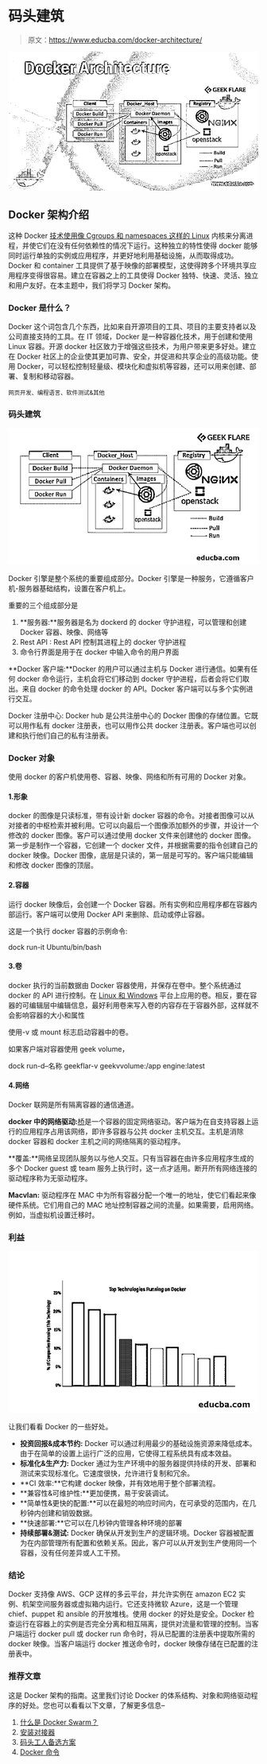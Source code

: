 # 码头建筑

> 原文：<https://www.educba.com/docker-architecture/>

![Docker Architecture](img/0abeeae15769f38b030a98f2782bc1d4.png)



## Docker 架构介绍

这种 Docker [技术使用像 Cgroups 和 namespaces 这样的 Linux](https://www.educba.com/what-is-linux/) 内核来分离进程，并使它们在没有任何依赖性的情况下运行。这种独立的特性使得 docker 能够同时运行单独的实例或应用程序，并更好地利用基础设施，从而取得成功。Docker 和 container 工具提供了基于映像的部署模型，这使得跨多个环境共享应用程序变得很容易。建立在容器之上的工具使得 Docker 独特、快速、灵活、独立和用户友好。在本主题中，我们将学习 Docker 架构。

### Docker 是什么？

Docker 这个词包含几个东西，比如来自开源项目的工具、项目的主要支持者以及公司直接支持的工具。在 IT 领域，Docker 是一种容器化技术，用于创建和使用 Linux 容器。开源 docker 社区致力于增强这些技术，为用户带来更多好处。建立在 Docker 社区上的企业使其更加可靠、安全，并促进和共享企业的高级功能。使用 Docker，可以轻松控制轻量级、模块化和虚拟机等容器，还可以用来创建、部署、复制和移动容器。

<small>网页开发、编程语言、软件测试&其他</small>

### 码头建筑

![Docker Architecture](img/df7461da3ec15d27d4390d50b85a5b11.png)



Docker 引擎是整个系统的重要组成部分。Docker 引擎是一种服务，它遵循客户机-服务器基础结构，设置在客户机上。

重要的三个组成部分是

1.  **服务器:**服务器是名为 dockerd 的 docker 守护进程，可以管理和创建 Docker 容器、映像、网络等
2.  Rest API : Rest API 控制其进程上的 docker 守护进程
3.  命令行界面是用于在 docker 中输入命令的用户界面

**Docker 客户端:**Docker 的用户可以通过主机与 Docker 进行通信。如果有任何 docker 命令运行，主机会将它们移动到 docker 守护进程，后者会将它们取出。来自 docker 的命令处理 docker 的 API。Docker 客户端可以与多个实例进行交互。

Docker 注册中心: Docker hub 是公共注册中心的 Docker 图像的存储位置。它既可以用作私有 docker 注册表，也可以用作公共 docker 注册表。客户端也可以创建和执行他们自己的私有注册表。

### Docker 对象

使用 docker 的客户机使用卷、容器、映像、网络和所有可用的 Docker 对象。

#### 1.形象

docker 的图像是只读标准，带有设计新 docker 容器的命令。对接者图像可以从对接者的中枢检索并被利用。它可以向最后一个图像添加额外的步骤，并设计一个修改的 docker 图像。客户可以通过使用 docker 文件来创建他的 docker 图像。第一步是制作一个容器，它创建一个 docker 文件，并根据需要的指令创建自己的 docker 映像。Docker 图像，底层是只读的，第一层是可写的。客户端只能编辑和修改 docker 图像的顶层。

#### 2.容器

运行 docker 映像后，会创建一个 Docker 容器。所有实例和应用程序都在容器内部运行。客户端可以使用 Docker API 来删除、启动或停止容器。

这是一个执行 docker 容器的示例命令:

dock run-it Ubuntu/bin/bash

#### 3.卷

docker 执行的当前数据由 Docker 容器使用，并保存在卷中。整个系统通过 docker 的 API 进行控制。在 [Linux 和 Windows](https://www.educba.com/linux-vs-windows-server/) 平台上应用的卷。相反，要在容器的可编辑层中编辑信息，最好利用卷来写入卷的内容存在于容器外部，这样就不会影响容器的大小和属性

使用-v 或 mount 标志启动容器中的卷。

如果客户端对容器使用 geek volume，

dock run-d–名称 geekflar-v geekvvolume:/app engine:latest

#### 4.网络

Docker 联网是所有隔离容器的通信通道。

**docker 中的网络驱动:**[桥](https://www.educba.com/what-is-bridge/)是一个容器的固定网络驱动。客户端为在自支持容器上运行的应用程序占用该网络，即许多容器与公共 docker 主机交互。主机是消除 docker 容器和 docker 主机之间的网络隔离的驱动程序。

**覆盖:**网络呈现团队服务以与他人交互。只有当容器在由许多应用程序生成的多个 Docker guest 或 team 服务上执行时，这一点才适用。断开所有网络连接的驱动程序称为无驱动程序。

**Macvlan:** 驱动程序在 MAC 中为所有容器分配一个唯一的地址，使它们看起来像硬件系统。它们用自己的 MAC 地址控制容器之间的流量。如果需要，启用网络。例如，当虚拟机设置迁移时。

### 利益

![Benefits of Docker](img/5f00e4afe2b4332aa83fbeb898de1803.png)



让我们看看 Docker 的一些好处。

*   **投资回报&成本节约:** Docker 可以通过利用最少的基础设施资源来降低成本。由于在简单的设置上运行广泛的应用，它使得工程系统具有成本效益。
*   **标准化&生产力:** Docker 通过为生产环境中的服务器提供持续的开发、部署和测试来实现标准化。它速度很快，允许进行复制和冗余。
*   **CI 效率:**它构建 docker 映像，并有效地用于整个部署流程。
*   **兼容性&可维护性:**更加便携，易于安装调试。
*   **简单性&更快的配置:**可以在最短的响应时间内，在可承受的范围内，在几秒钟内创建和销毁数据。
*   **快速部署:**它可以在几秒钟内管理各种环境的部署
*   **持续部署&测试:** Docker 确保从开发到生产的逻辑环境。Docker 容器被配置为在内部管理所有配置和依赖关系。因此，客户可以从开发到生产使用同一个容器，没有任何差异或人工干预。

### 结论

Docker 支持像 AWS、GCP 这样的多云平台，并允许实例在 amazon EC2 实例、机架空间服务器或虚拟箱内运行。它还支持微软 Azure，这是一个管理 chief、puppet 和 ansible 的开放堆栈。使用 docker 的好处是安全。Docker 检查运行在容器上的实例是否完全分离和相互隔离，提供对流量和管理的控制。当客户端运行 docker pull 或 docker run 命令时，将从已配置的注册表中提取所需的 docker 映像。当客户端运行 docker 推送命令时，docker 映像存储在已配置的注册表中。

### 推荐文章

这是 Docker 架构的指南。这里我们讨论 Docker 的体系结构、对象和网络驱动程序的好处。您也可以看看以下文章，了解更多信息–

1.  [什么是 Docker Swarm？](https://www.educba.com/what-is-docker-swarm/)
2.  [安装对接器](https://www.educba.com/install-docker/)
3.  [码头工人备选方案](https://www.educba.com/docker-alternatives/)
4.  [Docker 命令](https://www.educba.com/docker-commands/)





